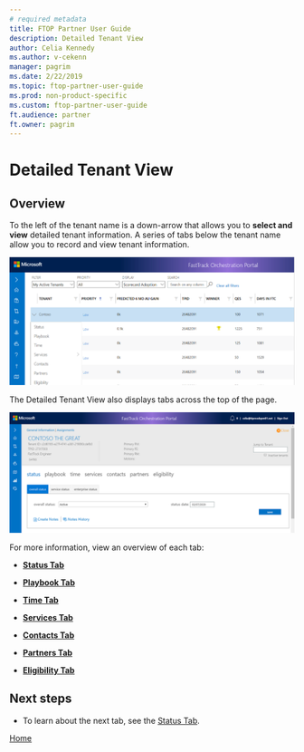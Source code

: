 ```yaml
---
# required metadata
title: FTOP Partner User Guide
description: Detailed Tenant View
author: Celia Kennedy
ms.author: v-cekenn
manager: pagrim
ms.date: 2/22/2019
ms.topic: ftop-partner-user-guide
ms.prod: non-product-specific
ms.custom: ftop-partner-user-guide
ft.audience: partner
ft.owner: pagrim
---
```

# Detailed Tenant View

## Overview

To the left of the tenant name is a down-arrow that allows you to **select and view** detailed tenant information. A series of tabs below the tenant name allow you to record and view tenant information.

![detailed-tenant-view-with-down-arrow-selected-partner.png](media/detailed-tenant-view/detailed-tenant-view-with-down-arrow-selected-partner.png "Detailed Tenant View with down-arrow selected")

The Detailed Tenant View also displays tabs across the top of the page.

![detailed-tenant-view-tabs.partner.png](media/detailed-tenant-view/detailed-tenant-view-tabs.partner.png "Detailed Tenant View tabs")

For more information, view an overview of each tab:

- [**Status Tab**](detailed-tenant-view-status-tab.md)

- [**Playbook Tab**](detailed-tenant-view-playbook-tab.md)

- [**Time Tab**](detailed-tenant-view-time-tab.md)

- [**Services Tab**](detailed-tenant-view-services-tab.md)

- [**Contacts Tab**](detailed-tenant-view-contacts-tab.md)

- [**Partners Tab**](detailed-tenant-view-partners-tab.md)

- [**Eligibility Tab**](detailed-tenant-view-eligibility-tab.md)

## Next steps

- To learn about the next tab, see the [Status Tab](detailed-tenant-view-status-tab.md).

[Home](http://partner-docs.microsoft.com)
